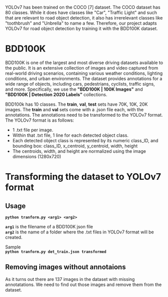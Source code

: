 YOLOv7 has been trained on the COCO [7] dataset. The COCO dataset has 80 classes. While it does have classes like "Car", "Traffic Light" and such that are relevant to road object detection, it also has irrerelevant classes like "toothbrush" and "Unbrella" to name a few. Therefore, our project adapts YOLOv7 for road object detection by training it with the BDD100K dataset.

# BDD100K
BDD100K is one of the largest and most diverse driving datasets available to the public. It is an extensive collection of images and video captured from real-world driving scenarios, containing various weather conditions, lighting conditions, and urban environments. The dataset provides annotations for a wide range of objects, including cars, pedestrians, cyclists, traffic signs, and more. Specifically, we use the **"BDD100K | 100K Images"** and **"BDD100K | Detection 2020 Labels"** collections.

BDD100k has 10 classes. The **train**, **val**, **test** sets have 70K, 10K, 20K images. The **train** and **val** sets come with a .json file each, with the annotations.
The annotations need to be transformed to the YOLOv7 format. The YOLOv7 format is as follows:
- 1 .txt file per image.
- Within that .txt file, 1 line for each detected object class.
- Each detected object class is represented by its numeric class_ID, and bounding box: class_ID, x_centroid, y_centroid, width, height
- The centroids, width, and height are normalized using the image dimensions (1280x720)

# Transforming the dataset to YOLOv7 format
## Usage
**```python tranform.py <arg1> <arg2>```**  
  
**```arg1```** is the filename of a BDD100K json file  
**```arg2```** is the name of a folder where the .txt files in YOLOv7 format will be created.

Sample  
**```python tranform.py det_train.json transformed```**

## Removing images without annotaions
As it turns out there are 137 images in the dataset with missing annotatations. We need to find out those images and remove them from the dataset.
